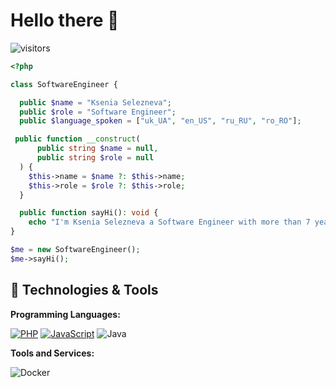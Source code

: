 # Hello there 👋

![visitors](https://visitor-badge.laobi.icu/badge?page_id=zhenye-na.zhenye-na)

```PHP
<?php

class SoftwareEngineer {

  public $name = "Ksenia Selezneva";
  public $role = "Software Engineer";
  public $language_spoken = ["uk_UA", "en_US", "ru_RU", "ro_RO"];

 public function __construct(
      public string $name = null,
      public string $role = null
  ) {
    $this->name = $name ?: $this->name;
    $this->role = $role ?: $this->role;
  }

  public function sayHi(): void {
    echo "I'm Ksenia Selezneva a Software Engineer with more than 7 years of experience.\n";
}

$me = new SoftwareEngineer();
$me->sayHi();
```

## 🔧 Technologies & Tools

**Programming Languages:**

[![PHP](https://img.shields.io/badge/PHP-8.3-brightgreen.svg?logo=php&logoColor=white)](https://www.php.net/)
[![JavaScript](https://img.shields.io/badge/JavaScript-ES6-blue.svg?style=flat&logo=javascript&logoColor=white)](https://developer.mozilla.org/en-US/docs/Web/JavaScript)
![Java](https://img.shields.io/badge/Code-Java-informational?style=flat&logo=java&logoColor=white&color=6aa6f8)

**Tools and Services:**

![Docker](https://img.shields.io/badge/Tools-Docker-informational?style=flat&logo=docker&logoColor=white&color=6aa6f8)
